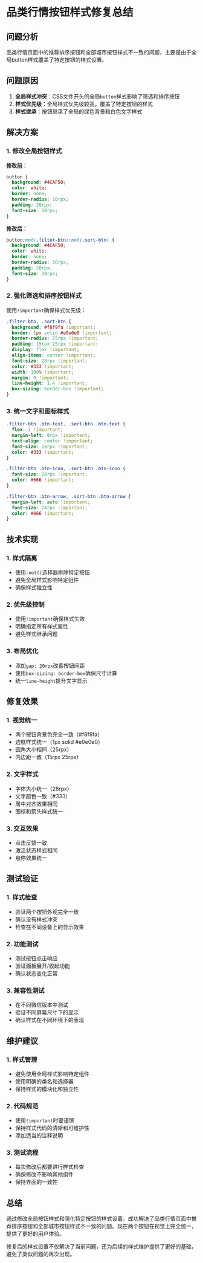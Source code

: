 # 品类行情按钮样式修复总结

## 问题分析
品类行情页面中的推荐排序按钮和全部城市按钮样式不一致的问题，主要是由于全局button样式覆盖了特定按钮的样式设置。

## 问题原因
1. **全局样式冲突**：CSS文件开头的全局`button`样式影响了筛选和排序按钮
2. **样式优先级**：全局样式优先级较高，覆盖了特定按钮的样式
3. **样式继承**：按钮继承了全局的绿色背景和白色文字样式

## 解决方案

### 1. 修改全局按钮样式
**修改前：**
```css
button {
  background: #4CAF50;
  color: white;
  border: none;
  border-radius: 10rpx;
  padding: 20rpx;
  font-size: 28rpx;
}
```

**修改后：**
```css
button:not(.filter-btn):not(.sort-btn) {
  background: #4CAF50;
  color: white;
  border: none;
  border-radius: 10rpx;
  padding: 20rpx;
  font-size: 28rpx;
}
```

### 2. 强化筛选和排序按钮样式
使用`!important`确保样式优先级：

```css
.filter-btn, .sort-btn {
  background: #f8f9fa !important;
  border: 1px solid #e0e0e0 !important;
  border-radius: 25rpx !important;
  padding: 15rpx 25rpx !important;
  display: flex !important;
  align-items: center !important;
  font-size: 28rpx !important;
  color: #333 !important;
  width: 100% !important;
  margin: 0 !important;
  line-height: 1.4 !important;
  box-sizing: border-box !important;
}
```

### 3. 统一文字和图标样式
```css
.filter-btn .btn-text, .sort-btn .btn-text {
  flex: 1 !important;
  margin-left: 8rpx !important;
  text-align: center !important;
  font-size: 28rpx !important;
  color: #333 !important;
}

.filter-btn .btn-icon, .sort-btn .btn-icon {
  font-size: 28rpx !important;
  color: #666 !important;
}

.filter-btn .btn-arrow, .sort-btn .btn-arrow {
  margin-left: auto !important;
  font-size: 24rpx !important;
  color: #666 !important;
}
```

## 技术实现

### 1. 样式隔离
- 使用`:not()`选择器排除特定按钮
- 避免全局样式影响特定组件
- 确保样式独立性

### 2. 优先级控制
- 使用`!important`确保样式生效
- 明确指定所有样式属性
- 避免样式继承问题

### 3. 布局优化
- 添加`gap: 20rpx`改善按钮间距
- 使用`box-sizing: border-box`确保尺寸计算
- 统一`line-height`提升文字显示

## 修复效果

### 1. 视觉统一
- 两个按钮背景色完全一致（#f8f9fa）
- 边框样式统一（1px solid #e0e0e0）
- 圆角大小相同（25rpx）
- 内边距一致（15rpx 25rpx）

### 2. 文字样式
- 字体大小统一（28rpx）
- 文字颜色一致（#333）
- 居中对齐效果相同
- 图标和箭头样式统一

### 3. 交互效果
- 点击反馈一致
- 激活状态样式相同
- 悬停效果统一

## 测试验证

### 1. 样式检查
- 验证两个按钮外观完全一致
- 确认没有样式冲突
- 检查在不同设备上的显示效果

### 2. 功能测试
- 测试按钮点击响应
- 验证面板展开/收起功能
- 确认状态变化正常

### 3. 兼容性测试
- 在不同微信版本中测试
- 验证不同屏幕尺寸下的显示
- 确认样式在不同环境下的表现

## 维护建议

### 1. 样式管理
- 避免使用全局样式影响特定组件
- 使用明确的类名和选择器
- 保持样式的模块化和独立性

### 2. 代码规范
- 使用`!important`时要谨慎
- 保持样式代码的清晰和可维护性
- 添加适当的注释说明

### 3. 测试流程
- 每次修改后都要进行样式检查
- 确保修改不影响其他组件
- 保持界面的一致性

## 总结
通过修改全局按钮样式和强化特定按钮的样式设置，成功解决了品类行情页面中推荐排序按钮和全部城市按钮样式不一致的问题。现在两个按钮在视觉上完全统一，提供了更好的用户体验。

修复后的样式设置不仅解决了当前问题，还为后续的样式维护提供了更好的基础，避免了类似问题的再次出现。 